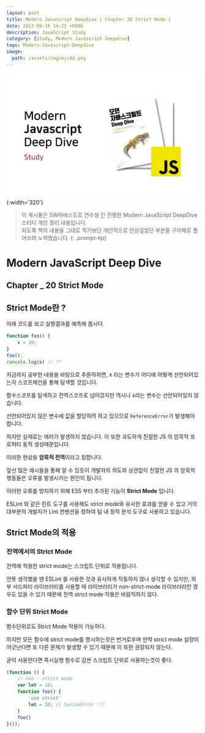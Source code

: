 ```yaml
---
layout: post
title: Modern Javascript Deepdive [ Chapter 20 Strict Mode ]
date: 2023-09-16 14:21 +0900
description: JavaScript Study
category: [Study, Modern Javascript Deepdive]
tags: Modern-Javascript-Deepdive
image:
  path: /assets/img/mjsdd.png
---
```


![DesktopView](/assets/img/mjsdd.png){:width='320'}

> 이 게시물은 SW마에스트로 연수생 간 진행한 Modern JavaScript DeepDive 스터디 개인 정리 내용입니다.  
> 되도록 책의 내용을 그대로 적기보단 개인적으로 인상깊었던 부분을 구어체로 풀어쓰려 노력했습니다.
{: .prompt-tip}

# Modern JavaScript Deep Dive

## Chapter _ 20 Strict Mode

## Strict Mode란 ?

아래 코드를 보고 실행결과를 예측해 봅시다.

```jsx
function foo() {
	x = 10;
}
foo();
console.log(x) // ??
```

지금까지 공부한 내용을 바탕으로 추론하자면, x 라는 변수가 어디에 어떻게 선언되어있는지 스코프체인을 통해 탐색할 것입니다.

함수스코프를 탐색하고 전역스코프로 넘어갔지만 역시나 x라는 변수는 선언되어있지 않습니다.

선언되어있지 않은 변수에 값을 할당하려 하고 있으므로 `ReferenceError`가 발생해야합니다.

하지만 실제로는 에러가 발생하지 않습니다. 이 또한 과도하게 친절한 JS 의 암묵적 프로퍼티 동적 생성때문입니다.

이러한 현상을 **암묵적 전역**이라고 칭합니다.

앞선 많은 예시들을 통해 알 수 있듯이 개발자의 의도와 상관없이 친절한 JS 의 암묵적 행동들은 오류를 발생시키는 원인이 됩니다.

이러한 오류를 방지하기 위해 ES5 부터 추가된 기능이 **Strict Mode** 입니다.

ESLint 와 같은 린트 도구를 사용해도 strict mode와 유사한 효과를 얻을 수 있고 거의 대부분의 개발자가 Lint 컨벤션을 정하여 팀 내 정적 분석 도구로 사용하고 있습니다.

## Strict Mode의 적용

### 전역에서의 Strict Mode

전역에 적용한 strict mode는 스크립트 단위로 적용됩니다.

언뜻 생각했을 땐 ESLint 를 사용한 것과 유사하게 작동하지 않나 생각할 수 있지만, 외부 서드파티 라이브러리를 사용할 때 라이브러리가 non-strict-mode 라이브러리인 경우도 있을 수 있기 때문에 전역 strict mode 적용은 바람직하지 않다.

### 함수 단위 Strict Mode

함수단위로도 Strict Mode 적용이 가능하다.

하지만 모든 함수에 strict mode를 명시하는것은 번거로우며 만약 strict mode 설정이 어긋난다면 또 다른 문제가 발생할 수 있기 때문에 이 또한 권장되지 않는다.

굳이 사용한다면 즉시실행 함수로 감싼 스크립트 단위로 사용하는것이 좋다.

```jsx
(function () {
	// non - strict mode
	var let = 10;
	function foo() {
		'use strict'
		let = 20; // SyntaxError !!!
	}
	foo()
}());
```